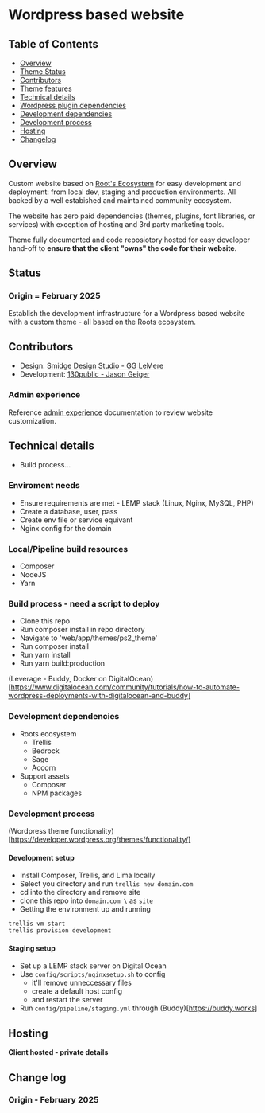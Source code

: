 # Wordpress based website

## Table of Contents
- [Overview](#overview)
- [Theme Status](#theme-status)
- [Contributors](#contributors)
- [Theme features](#theme-features)
- [Technical details](#technical-details)
- [Wordpress plugin dependencies](#wordpress-plugin-dependencies)
- [Development dependencies](#development-dependencies)
- [Development process](#development-process)
- [Hosting](#hosting)
- [Changelog](#changelog)

## Overview
Custom website based on [Root's Ecosystem](https://roots.io/) for easy development and deployment: from local dev, staging and production environments. All backed by a well estabished and maintained community ecosystem. 

The website has zero paid dependencies (themes, plugins, font libraries, or services) with exception of hosting and 3rd party marketing tools.

Theme fully documented and code reposiotory hosted for easy developer hand-off to **ensure that the client "owns" the code for their website**.

## Status
  ### Origin = February 2025
  Establish the development infrastructure for a Wordpress based website with a custom theme - all based on the Roots ecosystem.

## Contributors
  - Design: [Smidge Design Studio - GG LeMere](https://www.smidgedesignstudio.com/)
  - Development: [130public - Jason Geiger](https://130public.net)

### Admin experience
Reference [admin experience](dev/screenshots/admin.md) documentation to review website customization.

## Technical details
  - Build process...

### Enviroment needs
  - Ensure requirements are met - LEMP stack (Linux, Nginx, MySQL, PHP)
  - Create a database, user, pass
  - Create env file or service equivant
  - Nginx config for the domain

### Local/Pipeline build resources
  - Composer
  - NodeJS
  - Yarn

### Build process - need a script to deploy
  - Clone this repo
  - Run composer install in repo directory
  - Navigate to 'web/app/themes/ps2_theme'
  - Run composer install
  - Run yarn install
  - Run yarn build:production

(Leverage - Buddy, Docker on DigitalOcean)[https://www.digitalocean.com/community/tutorials/how-to-automate-wordpress-deployments-with-digitalocean-and-buddy]

### Development dependencies
  - Roots ecosystem
    - Trellis
    - Bedrock
    - Sage
    - Accorn
  - Support assets
    - Composer
    - NPM packages

### Development process
(Wordpress theme functionality)[https://developer.wordpress.org/themes/functionality/]

####  Development setup
- Install Composer, Trellis, and Lima locally
- Select you directory and run `trellis new domain.com`
- cd into the directory and remove site
- clone this repo into `domain.com \` as `site`
- Getting the environment up and running 
```
trellis vm start
trellis provision development
```

#### Staging setup
- Set up a LEMP stack server on Digital Ocean
- Use `config/scripts/nginxsetup.sh` to config
  - it'll remove unneccessary files
  - create a default host config
  - and restart the server
- Run `config/pipeline/staging.yml` through (Buddy)[https://buddy.works]

## Hosting
  __Client hosted - private details__

## Change log
  ### Origin - February 2025